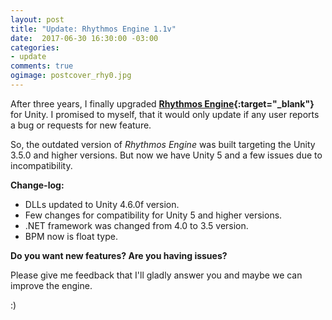 ```yaml
---
layout: post
title: "Update: Rhythmos Engine 1.1v"
date:  2017-06-30 16:30:00 -03:00
categories:
- update
comments: true
ogimage: postcover_rhy0.jpg
---
```

After three years, I finally upgraded **[Rhythmos Engine](https://www.assetstore.unity3d.com/en/#!/content/39835){:target="_blank"}** for Unity.
I promised to myself, that it would only update if any user reports a bug or requests for new feature.

So, the outdated version of _Rhythmos Engine_ was built targeting the Unity 3.5.0 and higher versions.
But now we have Unity 5 and a few issues due to incompatibility.

**Change-log:**

- DLLs updated to Unity 4.6.0f version.
- Few changes for compatibility for Unity 5 and higher versions.
- .NET framework was changed from 4.0 to 3.5 version.
- BPM now is float type.

**Do you want new features? Are you having issues?**

Please give me feedback that I'll gladly answer you and maybe we can improve the engine.

:)
